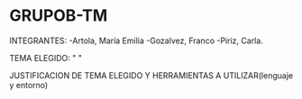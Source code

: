 # GRUPOB-TM
INTEGRANTES:
-Artola, María Emilia
-Gozalvez, Franco
-Piriz, Carla.

TEMA ELEGIDO: "   "

JUSTIFICACION DE TEMA ELEGIDO Y HERRAMIENTAS A UTILIZAR(lenguaje y entorno)

